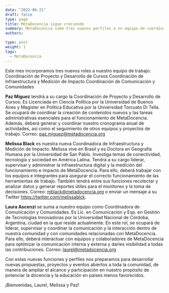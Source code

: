 ```yaml
---
date: "2022-06-21"
draft: false
type: page
title: MetaDocencia sigue creciendo 
summary: MetaDocencia sumó tres nuevos perfiles a su equipo de coordinación.
authors: 

type: post
weight: 1
tags: 
  - MetaDocencia
---
```


Este mes incorporamos tres nuevos roles a nuestro equipo de trabajo: 
Coordinación de Proyecto y Desarrollo de Cursos
Coordinación de Infraestructura y Medición de Impacto
Coordinación de Comunicación y Comunidades

**Paz Míguez** tendrá a su cargo la Coordinación de Proyecto y Desarrollo de Cursos. Es Licenciada en Ciencia Política por la Universidad de Buenos Aires y Magíster en Política Educativa por la Universidad Torcuato Di Tella. 
Se ocupará de coordinar la creación de contenidos nuevos y las tareas administrativas esenciales para el funcionamiento de MetaDocencia. Además, deberá generar y coordinar nuestro cronograma anual de actividades, así como el seguimiento de otros equipos y proyectos de trabajo. 
Correo: paz.miguez@metadocencia.org

**Melissa Black** es nuestra nueva Coordinadora de Infraestructura y Medición de Impacto. Melissa vive en Brasil y es Doctora en Geografía Humana por la Universidad de San Pablo. Investiga temas de conectividad, tecnología y sociedad en América Latina. 
Tendrá a su cargo liderar, supervisar y administrar la infraestructura digital y la medición del funcionamiento e impacto de MetaDocencia. Para ello, deberá trabajar con los equipos e integrantes para asegurar el correcto funcionamiento de las herramientas de trabajo. También tendrá entre sus funciones recolectar y analizar datos y generar reportes útiles para el monitoreo y la toma de decisiones.
Correo: mblack@metadocencia.org o enviar un mensaje a su Twitter https://twitter.com/melissablck.

**Laura Ascenzi** se suma a nuestro equipo como Coordinadora de Comunicación y Comunidades. Es Lic. en Comunicación y Esp. en Gestión de Tecnologías Innovadoras por la Universidad Nacional de Córdoba, Argentina, ciudad en la que reside actualmente.
En este rol, se ocupará de liderar, supervisar y coordinar la comunicación y la interacción dentro de nuestra comunidad y con comunidades relacionadas con MetaDocencia. Para ello, deberá interactuar con equipos y colaboradores de MetaDocencia para optimizar la comunicación interna y externa y darles visibilidad a todas las contribuciones.
Correo: laurel@metadocencia.org  

Con estas nuevas funciones y perfiles nos preparamos para desarrollar nuevas propuestas, proyectos y eventos abiertos a toda la comunidad, de manera de ampliar el alcance y participación en nuestro propósito de potenciar la docencia y la educación en países menos favorecidos. 

¡Bienvenidas, Laurel, Melissa y Paz!
